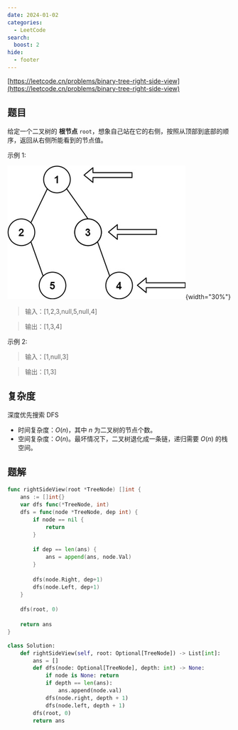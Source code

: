```yaml
---
date: 2024-01-02
categories:
  - LeetCode
search:
  boost: 2
hide:
  - footer
---
```


[https://leetcode.cn/problems/binary-tree-right-side-view](https://leetcode.cn/problems/binary-tree-right-side-view)

## 题目

给定一个二叉树的 **根节点** `root`，想象自己站在它的右侧，按照从顶部到底部的顺序，返回从右侧所能看到的节点值。

示例 1:

![](../assets/img/leetcode/199.jpeg){width="30%"}

> 输入：[1,2,3,null,5,null,4]

> 输出：[1,3,4]

示例 2:

> 输入：[1,null,3]

> 输出：[1,3]

## 复杂度

深度优先搜索 DFS

- 时间复杂度：$O(n)$，其中 $n$ 为二叉树的节点个数。
- 空间复杂度：$O(n)$。最坏情况下，二叉树退化成一条链，递归需要 $O(n)$ 的栈空间。

## 题解

```go title="Go"
func rightSideView(root *TreeNode) []int {
    ans := []int{}
    var dfs func(*TreeNode, int)
    dfs = func(node *TreeNode, dep int) {
        if node == nil {
            return
        }

        if dep == len(ans) {
            ans = append(ans, node.Val)
        }

        dfs(node.Right, dep+1)
        dfs(node.Left, dep+1)
    }

    dfs(root, 0)

    return ans
}
```

```python title="Python"
class Solution:
    def rightSideView(self, root: Optional[TreeNode]) -> List[int]:
        ans = []
        def dfs(node: Optional[TreeNode], depth: int) -> None:
            if node is None: return
            if depth == len(ans):
                ans.append(node.val)
            dfs(node.right, depth + 1)
            dfs(node.left, depth + 1)
        dfs(root, 0)
        return ans

```

[^1]: [灵茶山艾府 199. 二叉树的右视图](https://leetcode.cn/problems/binary-tree-right-side-view/solutions/2015061/ru-he-ling-huo-yun-yong-di-gui-lai-kan-s-r1nc/)
